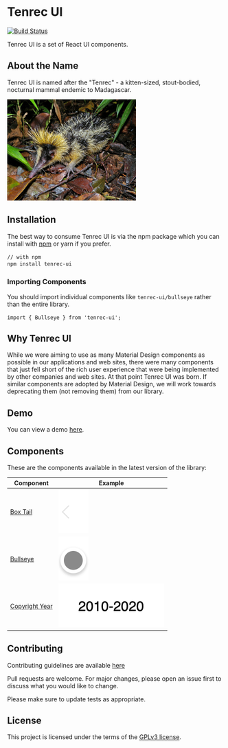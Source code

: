 # Tenrec UI

[![Build Status](https://travis-ci.org/rabidkitten/tenrec-ui.svg?branch=main)](https://travis-ci.org/rabidkitten/tenrec-ui)

Tenrec UI is a set of React UI components.

## About the Name

Tenrec UI is named after the "Tenrec" - a kitten-sized, stout-bodied, nocturnal mammal endemic to Madagascar.

![Tenrec](./docs/tenrec.jpg)

## Installation

The best way to consume Tenrec UI is via the npm package which you can install with [npm](https://www.npmjs.com/package/tenrec-ui) or yarn if you prefer.

```sh
// with npm
npm install tenrec-ui
```

### Importing Components

You should import individual components like `tenrec-ui/bullseye` rather than the entire library.

``` JS
import { Bullseye } from 'tenrec-ui';
```

## Why Tenrec UI

While we were aiming to use as many Material Design components as possible in our applications and web sites, there were many components that just fell short of the rich user experience that were being implemented by other companies and web sites. At that point Tenrec UI was born. If similar components are adopted by Material Design, we will work towards deprecating them (not removing them) from our library.

## Demo

You can view a demo [here](https://codesandbox.io/s/tenrec-ui-m3kor).

## Components

These are the components available in the latest version of the library:

| Component  | Example  |
|---|---|
| [Box Tail](DOCS/BOX-TAIL.md)  | ![Box Tail Left](docs/box-tail-left.png)  |
| [Bullseye](DOCS/BULLSEYE.md)  | ![Bullseye Solid](docs/bullseye-solid.png) |
| [Copyright Year](DOCS/COPYRIGHT-YEAR.md)  | ![Copyright Year](docs/copyright-year-base-year.png) |

## Contributing

Contributing guidelines are available [here](CONTRIBUTING.md)

Pull requests are welcome. For major changes, please open an issue first to discuss what you would like to change.

Please make sure to update tests as appropriate.

## License

This project is licensed under the terms of the [GPLv3 license](https://choosealicense.com/licenses/gpl-3.0/).
